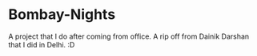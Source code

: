 # Bombay-Nights

A project that I do after coming from office. A rip off from Dainik Darshan that I did in Delhi. :D
